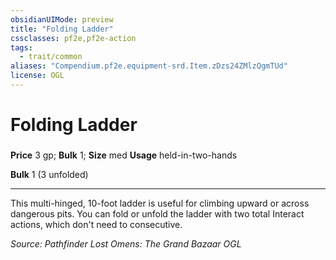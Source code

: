```yaml
---
obsidianUIMode: preview
title: "Folding Ladder"
cssclasses: pf2e,pf2e-action
tags:
  - trait/common
aliases: "Compendium.pf2e.equipment-srd.Item.zDzs24ZMlzQgmTUd"
license: OGL
---
```

# Folding Ladder

### 


**Price** 3 gp; 
**Bulk** 1; **Size** med
**Usage** held-in-two-hands

**Bulk** 1 (3 unfolded)

* * *

This multi-hinged, 10-foot ladder is useful for climbing upward or across dangerous pits. You can fold or unfold the ladder with two total Interact actions, which don't need to consecutive.

*Source: Pathfinder Lost Omens: The Grand Bazaar*
*OGL*